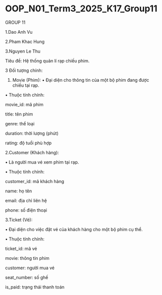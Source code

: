 # OOP_N01_Term3_2025_K17_Group11

GROUP 11

1.Dao Anh Vu

2.Pham Khac Hung

3.Nguyen Le Thu



Tiêu đề: Hệ thống quản lí rạp chiếu phim.


3 Đối tượng chính:

1. Movie (Phim):
•	Đại diện cho thông tin của một bộ phim đang được chiếu tại rạp.

•	Thuộc tính chính:

movie_id: mã phim

title: tên phim

genre: thể loại

duration: thời lượng (phút)

rating: độ tuổi phù hợp

 2.Customer (Khách hàng):

•	Là người mua vé xem phim tại rạp.

•	Thuộc tính chính:

customer_id: mã khách hàng

name: họ tên

email: địa chỉ liên hệ

phone: số điện thoại

3.Ticket (Vé):

•	Đại diện cho việc đặt vé của khách hàng cho một bộ phim cụ thể.

•	Thuộc tính chính:

ticket_id: mã vé

movie: thông tin phim

customer: người mua vé

seat_number: số ghế

is_paid: trạng thái thanh toán
